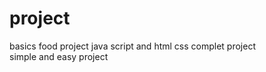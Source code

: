 # project
basics 
food project java script and html css complet project
<br>
simple and easy project
